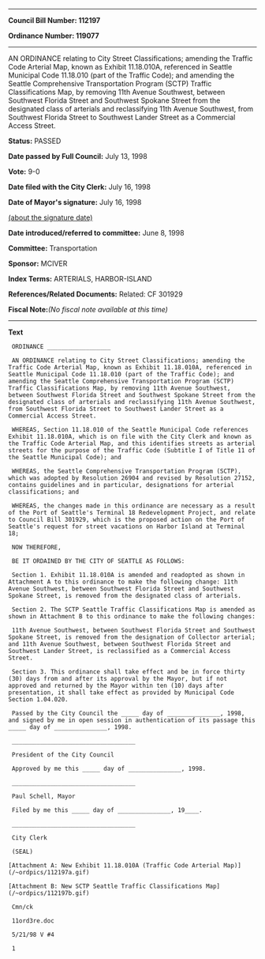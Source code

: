 

********

**Council Bill Number: 112197**
   
**Ordinance Number: 119077**
********

 AN ORDINANCE relating to City Street Classifications; amending the Traffic Code Arterial Map, known as Exhibit 11.18.010A, referenced in Seattle Municipal Code 11.18.010 (part of the Traffic Code); and amending the Seattle Comprehensive Transportation Program (SCTP) Traffic Classifications Map, by removing 11th Avenue Southwest, between Southwest Florida Street and Southwest Spokane Street from the designated class of arterials and reclassifying 11th Avenue Southwest, from Southwest Florida Street to Southwest Lander Street as a Commercial Access Street.

**Status:** PASSED
   
**Date passed by Full Council:** July 13, 1998
   
**Vote:** 9-0
   
**Date filed with the City Clerk:** July 16, 1998
   
**Date of Mayor's signature:** July 16, 1998
   
[(about the signature date)](/~public/approvaldate.htm)
   
   
   
**Date introduced/referred to committee:** June 8, 1998
   
**Committee:** Transportation
   
**Sponsor:** MCIVER
   
   
**Index Terms:** ARTERIALS, HARBOR-ISLAND

**References/Related Documents:** Related: CF 301929

**Fiscal Note:**_(No fiscal note available at this time)_

********

**Text**
   
```
 ORDINANCE __________________

 AN ORDINANCE relating to City Street Classifications; amending the Traffic Code Arterial Map, known as Exhibit 11.18.010A, referenced in Seattle Municipal Code 11.18.010 (part of the Traffic Code); and amending the Seattle Comprehensive Transportation Program (SCTP) Traffic Classifications Map, by removing 11th Avenue Southwest, between Southwest Florida Street and Southwest Spokane Street from the designated class of arterials and reclassifying 11th Avenue Southwest, from Southwest Florida Street to Southwest Lander Street as a Commercial Access Street.

 WHEREAS, Section 11.18.010 of the Seattle Municipal Code references Exhibit 11.18.010A, which is on file with the City Clerk and known as the Traffic Code Arterial Map, and this identifies streets as arterial streets for the purpose of the Traffic Code (Subtitle I of Title 11 of the Seattle Municipal Code); and

 WHEREAS, the Seattle Comprehensive Transportation Program (SCTP), which was adopted by Resolution 26904 and revised by Resolution 27152, contains guidelines and in particular, designations for arterial classifications; and

 WHEREAS, the changes made in this ordinance are necessary as a result of the Port of Seattle's Terminal 18 Redevelopment Project, and relate to Council Bill 301929, which is the proposed action on the Port of Seattle's request for street vacations on Harbor Island at Terminal 18;

 NOW THEREFORE,

 BE IT ORDAINED BY THE CITY OF SEATTLE AS FOLLOWS:

 Section 1. Exhibit 11.18.010A is amended and readopted as shown in Attachment A to this ordinance to make the following change: 11th Avenue Southwest, between Southwest Florida Street and Southwest Spokane Street, is removed from the designated class of arterials.

 Section 2. The SCTP Seattle Traffic Classifications Map is amended as shown in Attachment B to this ordinance to make the following changes:

 11th Avenue Southwest, between Southwest Florida Street and Southwest Spokane Street, is removed from the designation of Collector arterial; and 11th Avenue Southwest, between Southwest Florida Street and Southwest Lander Street, is reclassified as a Commercial Access Street.

 Section 3. This ordinance shall take effect and be in force thirty (30) days from and after its approval by the Mayor, but if not approved and returned by the Mayor within ten (10) days after presentation, it shall take effect as provided by Municipal Code Section 1.04.020.

 Passed by the City Council the _____ day of _______________, 1998, and signed by me in open session in authentication of its passage this _____ day of _______________, 1998.

 ___________________________________

 President of the City Council

 Approved by me this _____ day of _______________, 1998.

 ___________________________________

 Paul Schell, Mayor

 Filed by me this _____ day of _______________, 19____.

 ___________________________________

 City Clerk

 (SEAL)

[Attachment A: New Exhibit 11.18.010A (Traffic Code Arterial Map)](/~ordpics/112197a.gif)

[Attachment B: New SCTP Seattle Traffic Classifications Map](/~ordpics/112197b.gif)

 Cmn/ck

 11ord3re.doc

 5/21/98 V #4

 1

```

